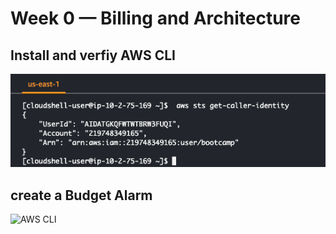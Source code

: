 # Week 0 — Billing and Architecture

## Install and verfiy AWS CLI

![AWS CLI](assets/week0-AWS-CLI.png)

## create a Budget Alarm

![AWS CLI]()

